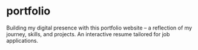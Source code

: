 # portfolio
Building my digital presence with this portfolio website – a reflection of my journey, skills, and projects. An interactive resume tailored for job applications.
